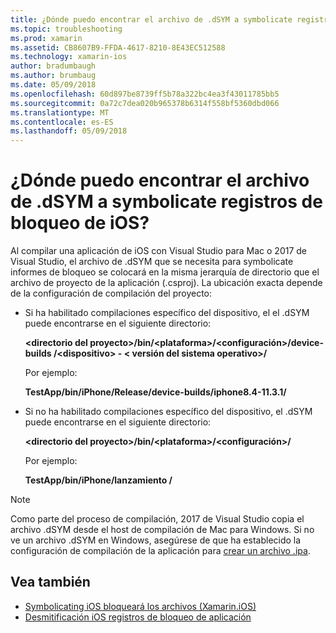 ```yaml
---
title: ¿Dónde puedo encontrar el archivo de .dSYM a symbolicate registros de bloqueo de iOS?
ms.topic: troubleshooting
ms.prod: xamarin
ms.assetid: CB8607B9-FFDA-4617-8210-8E43EC512588
ms.technology: xamarin-ios
author: bradumbaugh
ms.author: brumbaug
ms.date: 05/09/2018
ms.openlocfilehash: 60d897be8739ff5b78a322bc4ea3f43011785bb5
ms.sourcegitcommit: 0a72c7dea020b965378b6314f558bf5360dbd066
ms.translationtype: MT
ms.contentlocale: es-ES
ms.lasthandoff: 05/09/2018
---
```

# <a name="where-can-i-find-the-dsym-file-to-symbolicate-ios-crash-logs"></a>¿Dónde puedo encontrar el archivo de .dSYM a symbolicate registros de bloqueo de iOS?

Al compilar una aplicación de iOS con Visual Studio para Mac o 2017 de Visual Studio, el archivo de .dSYM que se necesita para symbolicate informes de bloqueo se colocará en la misma jerarquía de directorio que el archivo de proyecto de la aplicación (.csproj). La ubicación exacta depende de la configuración de compilación del proyecto:

- Si ha habilitado compilaciones específico del dispositivo, el el .dSYM puede encontrarse en el siguiente directorio:

    **&lt;directorio del proyecto&gt;/bin/&lt;plataforma&gt;/&lt;configuración&gt;/device-builds /&lt;dispositivo&gt; - &lt; versión del sistema operativo&gt;/**

    Por ejemplo:
  
    **TestApp/bin/iPhone/Release/device-builds/iphone8.4-11.3.1/**

- Si no ha habilitado compilaciones específico del dispositivo, el .dSYM puede encontrarse en el siguiente directorio:

    **&lt;directorio del proyecto&gt;/bin/&lt;plataforma&gt;/&lt;configuración&gt;/**

    Por ejemplo:

    **TestApp/bin/iPhone/lanzamiento /**

> [!NOTE]
> Como parte del proceso de compilación, 2017 de Visual Studio copia el archivo .dSYM desde el host de compilación de Mac para Windows. Si no ve un archivo .dSYM en Windows, asegúrese de que ha establecido la configuración de compilación de la aplicación para [crear un archivo .ipa](~/ios/deploy-test/app-distribution/ipa-support.md).

## <a name="see-also"></a>Vea también

- [Symbolicating iOS bloqueará los archivos (Xamarin.iOS)](http://jmillerdev.net/symbolicating-ios-crash-files-xamarin-ios/)
- [Desmitificación iOS registros de bloqueo de aplicación](https://www.raywenderlich.com/23704/demystifying-ios-application-crash-logs)

